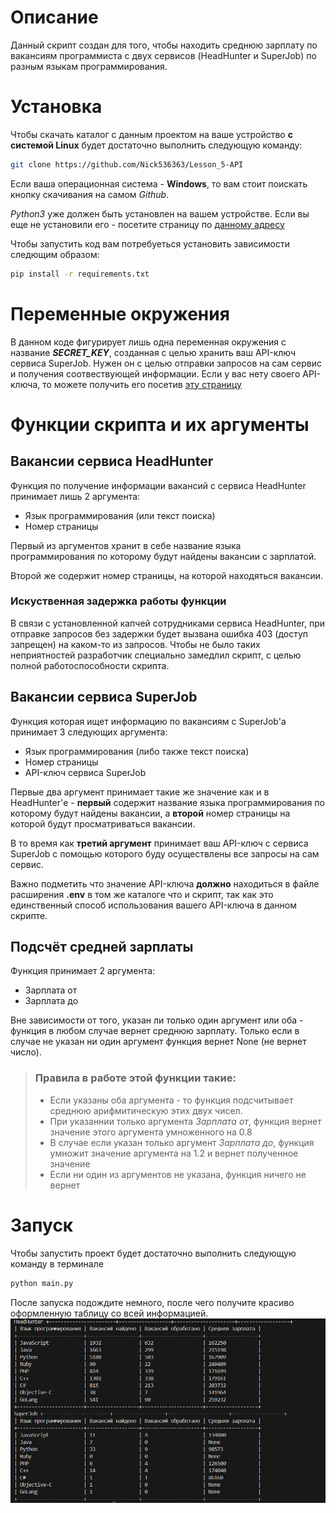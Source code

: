 # Описание

Данный скрипт создан для того, чтобы находить среднюю зарплату по вакансиям программиста с двух сервисов (HeadHunter и SuperJob) по разным языкам программирования.

# Установка 

Чтобы скачать каталог с данным проектом на ваше устройство **с системой Linux** будет достаточно выполнить следующую команду:  

```bash
git clone https://github.com/Nick536363/Lesson_5-API
```

Если ваша операционная система - **Windows**, то вам стоит поискать кнопку скачивания на самом *Github*.

*Python3* уже должен быть установлен на вашем устройстве. Если вы еще не установили его - посетите страницу по [данному адресу](https://python.org)

Чтобы запустить код вам потребуеться установить зависимости следющим образом:

```bash
pip install -r requirements.txt
```

# Переменные окружения

В данном коде фигурирует лишь одна переменная окружения с название ***SECRET_KEY***, созданная с целью хранить ваш API-ключ сервиса SuperJob. Нужен он с целью отправки запросов на сам сервис и получения соотвествующей информации. Если у вас нету своего API-ключа, то можете получить его посетив [эту страницу](https://api.superjob.ru/)

# Функции скрипта и их аргументы

## Вакансии сервиса HeadHunter

Функция по получение информации вакансий с сервиса HeadHunter принимает лишь 2 аргумента:
- Язык программирования (или текст поиска)
- Номер страницы

Первый из аргументов хранит в себе название языка программирования по которому будут найдены вакансии с зарплатой.

Второй же содержит номер страницы, на которой находяться вакансии.

### Искуственная задержка работы функции

В связи с установленной капчей сотрудниками сервиса HeadHunter, при отправке запросов без задержки будет вызвана ошибка 403 (доступ запрещен) на каком-то из запросов. Чтобы не было таких неприятностей разработчик специально замедлил скрипт, с целью полной работоспособности скрипта.

## Вакансии сервиса SuperJob

Функция которая ищет информацию по вакансиям с SuperJob'a принимает 3 следующих аргумента:  
- Язык программирования (либо также текст поиска) 
- Номер страницы
- API-ключ сервиса SuperJob

Первые два аргумент принимает такие же значение как и в HeadHunter'е - **первый** содержит название языка программирования по которому будут найдены вакансии, а **второй** номер страницы на которой будут просматриваться вакансии.

В то время как **третий аргумент** принимает ваш API-ключ с сервиса SuperJob с помощью которого буду осуществлены все запросы на сам сервис.

Важно подметить что значение API-ключа **должно** находиться в файле расширения **.env** в том же каталоге что и скрипт, так как это единственный способ использования вашего API-ключа в данном скрипте.

## Подсчёт средней зарплаты

Функция принимает 2 аргумента:
- Зарплата от
- Зарплата до

Вне зависимости от того, указан ли только один аргумент или оба - функция в любом случае вернет среднюю зарплату. Только если в случае не указан ни один аргумент функция вернет None (не вернет число).

> ### Правила в работе этой функции такие:
> - Если указаны оба аргумента - то функция подсчитывает среднюю арифмитическую этих двух чисел.
> - При указаннии только аргумента *Зарплата от*, функция вернет значение этого аргумента умноженного на 0.8
> - В случае если указан только аргумент *Зарплата до*, функция умножит значение аргумента на 1.2 и вернет полученное значение
> - Если ни один из аргументов не указана, функция ничего не вернет  


# Запуск 

Чтобы запустить проект будет достаточно выполнить следующую команду в терминале  
```bash
python main.py
```  

После запуска подождите немного, после чего получите красиво оформленную таблицу со всей информацией.  
![](table.png)
